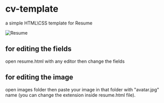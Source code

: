 # cv-template
a simple HTML\CSS template for Resume

![Resume](https://user-images.githubusercontent.com/84629651/146064691-e6f76c90-d320-452f-9950-41c9877d6189.png)


## for editing the fields
open resume.html with any editor then change the fields

## for editing the image
open images folder then paste your image in that folder with "avatar.jpg" name (you can change the extension inside resume.html file).
